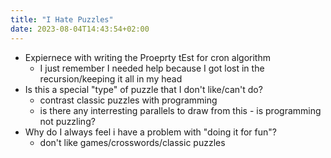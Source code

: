 ```yaml
---
title: "I Hate Puzzles"
date: 2023-08-04T14:43:54+02:00
---
```


* Expiernece with writing the Proeprty tEst for cron algorithm
  * I just remember I needed help because I got lost in the recursion/keeping it all in my head
* Is this a special "type" of puzzle that I don't like/can't do?
  * contrast classic puzzles with programming
  * is there any interresting parallels to draw from this - is programming not puzzling?
* Why do I always feel i have a problem with "doing it for fun"?
  * don't like games/crosswords/classic puzzles
  
